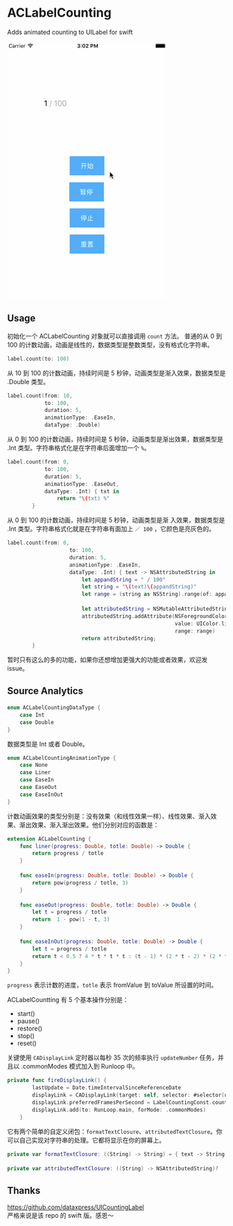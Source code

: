 # ACLabelCounting
Adds animated counting to UILabel for swift

![](ACLabelCounting.gif)

## Usage
初始化一个 ACLabelCounting 对象就可以直接调用 `count` 方法。
普通的从 0 到 100 的计数动画，动画是线性的，数据类型是整数类型，没有格式化字符串。  

``` swift
label.count(to: 100)
```
从 10 到 100 的计数动画，持续时间是 5 秒钟，动画类型是渐入效果，数据类型是 .Double 类型。

``` swift
label.count(from: 10,
            to: 100,
            duration: 5,
            animationType: .EaseIn,
		    dataType: .Double)
```
从 0 到 100 的计数动画，持续时间是 5 秒钟，动画类型是渐出效果，数据类型是 .Int 类型。字符串格式化是在字符串后面增加一个 `%`。

``` swift
label.count(from: 0,
            to: 100,
            duration: 5,
            animationType: .EaseOut,
            dataType: .Int) { txt in
                return "\(txt) %"
        }
```
从 0 到 100 的计数动画，持续时间是 5 秒钟，动画类型是渐 入效果，数据类型是 .Int 类型。字符串格式化就是在字符串有面加上 `／ 100` ，它颜色是亮灰色的。

``` swift
label.count(from: 0,
                    to: 100,
                    duration: 5,
                    animationType: .EaseIn,
                    dataType: .Int) { text -> NSAttributedString in
                        let appandString = " / 100"
                        let string = "\(text)\(appandString)"
                        let range = (string as NSString).range(of: appandString)
                        
                        let attributedString = NSMutableAttributedString(string: string)
                        attributedString.addAttribute(NSForegroundColorAttributeName,
                                                      value: UIColor.lightGray,
                                                      range: range)
                        return attributedString;
        }

```
暂时只有这么的多的功能，如果你还想增加更强大的功能或者效果，欢迎发 issue。
 
## Source Analytics

``` swift
enum ACLabelCountingDataType {
    case Int
    case Double
}
```
数据类型是 Int 或者 Double。

``` swift
enum ACLabelCountingAnimationType {
    case None
    case Liner
    case EaseIn
    case EaseOut
    case EaseInOut
}
```
计数动画效果的类型分别是：没有效果（和线性效果一样）、线性效果、渐入效果、渐出效果、渐入渐出效果。他们分别对应的函数是：

``` swift
extension ACLabelCounting {
    func liner(progress: Double, totle: Double) -> Double {
        return progress / totle
    }
    
    func easeIn(progress: Double, totle: Double) -> Double {
        return pow(progress / totle, 3)
    }
    
    func easeOut(progress: Double, totle: Double) -> Double {
        let t = progress / totle
        return  1 - pow(1 - t, 3)
    }
    
    func easeInOut(progress: Double, totle: Double) -> Double {
        let t = progress / totle
        return t < 0.5 ? 4 * t * t * t : (t - 1) * (2 * t - 2) * (2 * t - 2) + 1
    }
}
```
`progress` 表示计数的进度，`totle` 表示 fromValue 到 toValue 所设置的时间。

ACLabelCountting 有 5 个基本操作分别是：

- start()
- pause()
- restore()
- stop()
- reset()

关键使用 `CADisplayLink` 定时器以每秒 35 次的频率执行 `updateNumber` 任务，并且以 .commonModes 模式加入到 Runloop 中。

``` swift
private func fireDisplayLink() {
        lastUpdate = Date.timeIntervalSinceReferenceDate
        displayLink = CADisplayLink(target: self, selector: #selector(updateNumber))
        displayLink.preferredFramesPerSecond = LabelCountingConst.countRate
        displayLink.add(to: RunLoop.main, forMode: .commonModes)
    }
```

它有两个简单的自定义闭包：`formatTextClosure`、`attributedTextClosure`。你可以自己实现对字符串的处理。它都将显示在你的屏幕上。

``` swift
private var formatTextClosure: ((String) -> String) = { text -> String in return text }

private var attributedTextClosure: ((String) -> NSAttributedString)?
```
## Thanks
https://github.com/dataxpress/UICountingLabel  
严格来说是该 repo 的 swift 版。感恩～

